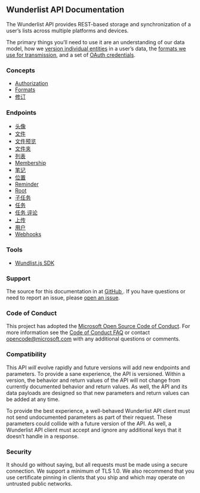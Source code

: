 ## Wunderlist API Documentation

The Wunderlist API provides REST-based storage and synchronization of a user’s lists across multiple platforms and devices.

The primary things you’ll need to use it are an understanding of our data model, how we [version individual entities](concepts/revisions.md) in a user’s data, the [formats we use for transmission](concepts/formats.md), and a set of [OAuth credentials](concepts/authorization.md).

<!-- START_TOC -->

### Concepts

* [Authorization](concepts/authorization.md)
* [Formats](concepts/formats.md)
* [修订](concepts/revisions.md)

### Endpoints

* [头像](endpoints/avatar.md)
* [文件](endpoints/file.md)
* [文件预览](endpoints/file_preview.md)
* [文件夹](endpoints/folder.md)
* [列表](endpoints/list.md)
* [Membership](endpoints/membership.md)
* [笔记](endpoints/note.md)
* [位置](endpoints/positions.md)
* [Reminder](endpoints/reminder.md)
* [Root](endpoints/root.md)
* [子任务](endpoints/subtask.md)
* [任务](endpoints/task.md)
* [任务 评论](endpoints/task_comment.md)
* [上传](endpoints/upload.md)
* [用户](endpoints/user.md)
* [Webhooks](endpoints/webhooks.md)

### Tools

* [Wundlist.js SDK](tools/wunderlist.js.md)

<!-- END_TOC -->

### Support

The source for this documentation in at [GitHub ](https://github.com/wunderlist/api). If you have questions or need to report an issue, please [open an issue](https://github.com/wunderlist/api/issues).

### Code of Conduct
This project has adopted the [Microsoft Open Source Code of Conduct](https://opensource.microsoft.com/codeofconduct/). For more information see the [Code of Conduct FAQ](https://opensource.microsoft.com/codeofconduct/faq/) or contact [opencode@microsoft.com](mailto:opencode@microsoft.com) with any additional questions or comments.

### Compatibility

This API *will* evolve rapidly and future versions will add new endpoints and parameters. To provide a sane experience, the API is versioned. Within a version, the behavior and return values of the API will not change from currently documented behavior and return values. As well, the API and its data payloads are designed so that new parameters and return values can be added at any time.

To provide the best experience, a well-behaved Wunderlist API client must not send undocumented parameters as part of their request. These parameters could collide with a future version of the API. As well, a Wunderlist API client must accept and ignore any additional keys that it doesn’t handle in a response.


### Security

It should go without saying, but all requests must be made using a secure connection. We support a minimum of TLS 1.0. We also recommend that you use certificate pinning in clients that you ship and which may operate on untrusted public networks.

